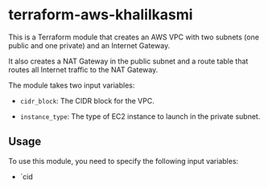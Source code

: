# terraform-aws-khalilkasmi

This is a Terraform module that creates an AWS VPC with two subnets (one public and one private) and an Internet Gateway.

It also creates a NAT Gateway in the public subnet and a route table that routes all Internet traffic to the NAT Gateway.

The module takes two input variables:

- `cidr_block`: The CIDR block for the VPC.

- `instance_type`: The type of EC2 instance to launch in the private subnet.

## Usage

To use this module, you need to specify the following input variables:

- `cid